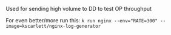 Used for sending high volume to DD to test OP throughput

For even better/more run this: `k run nginx --env="RATE=300" --image=kscarlett/nginx-log-generator`
